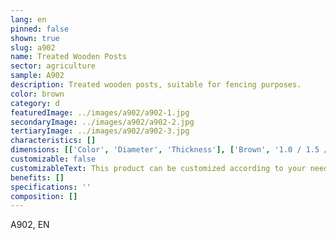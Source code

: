 ```yaml
---
lang: en
pinned: false
shown: true
slug: a902
name: Treated Wooden Posts
sector: agriculture
sample: A902
description: Treated wooden posts, suitable for fencing purposes.
color: brown
category: d
featuredImage: ../images/a902/a902-1.jpg
secondaryImage: ../images/a902/a902-2.jpg
tertiaryImage: ../images/a902/a902-3.jpg
characteristics: []
dimensions: [['Color', 'Diameter', 'Thickness'], ['Brown', '1.0 / 1.5 / 2.0 /2.5', 'Upon request']]
customizable: false
customizableText: This product can be customized according to your needs. Contact us for more information.
benefits: []
specifications: ''
composition: []
---
```


A902, EN

